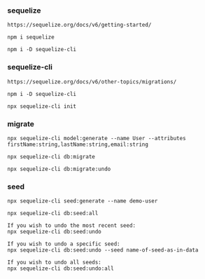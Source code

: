 ### sequelize
`https://sequelize.org/docs/v6/getting-started/`

    npm i sequelize
    
    npm i -D sequelize-cli
    
    
### sequelize-cli
`https://sequelize.org/docs/v6/other-topics/migrations/`

    npm i -D sequelize-cli
    
    npx sequelize-cli init

### migrate
    npx sequelize-cli model:generate --name User --attributes firstName:string,lastName:string,email:string
    
    npx sequelize-cli db:migrate
    
    npx sequelize-cli db:migrate:undo
    
### seed
    npx sequelize-cli seed:generate --name demo-user

    npx sequelize-cli db:seed:all
    
    If you wish to undo the most recent seed:
    npx sequelize-cli db:seed:undo

    If you wish to undo a specific seed:
    npx sequelize-cli db:seed:undo --seed name-of-seed-as-in-data

    If you wish to undo all seeds:
    npx sequelize-cli db:seed:undo:all